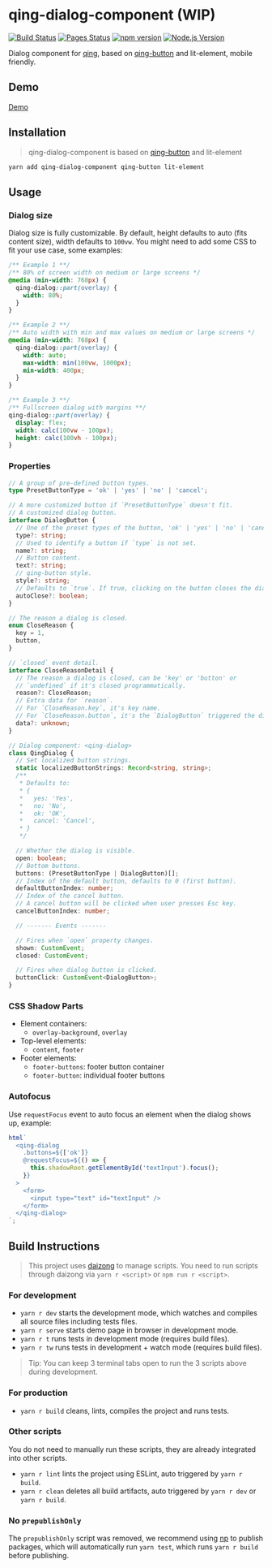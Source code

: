 # qing-dialog-component (WIP)

[![Build Status](https://github.com/mgenware/qing-button/workflows/Build/badge.svg)](https://github.com/mgenware/qing-dialog-component/actions)
[![Pages Status](https://github.com/mgenware/qing-button/workflows/Pages/badge.svg)](https://github.com/mgenware/qing-dialog-component/actions)
[![npm version](https://img.shields.io/npm/v/qing-dialog-component.svg?style=flat-square)](https://npmjs.com/package/qing-dialog-component)
[![Node.js Version](http://img.shields.io/node/v/qing-dialog-component.svg?style=flat-square)](https://nodejs.org/en/)

Dialog component for [qing](https://github.com/mgenware/qing), based on [qing-button](https://github.com/mgenware/qing-button) and lit-element, mobile friendly.

## Demo

[Demo](https://mgenware.github.io/qing-dialog-component/)

## Installation

> qing-dialog-component is based on [qing-button](https://github.com/mgenware/qing-button) and lit-element

```sh
yarn add qing-dialog-component qing-button lit-element
```

## Usage

### Dialog size

Dialog size is fully customizable. By default, height defaults to auto (fits content size), width defaults to `100vw`. You might need to add some CSS to fit your use case, some examples:

```css
/** Example 1 **/
/** 80% of screen width on medium or large screens */
@media (min-width: 768px) {
  qing-dialog::part(overlay) {
    width: 80%;
  }
}

/** Example 2 **/
/** Auto width with min and max values on medium or large screens */
@media (min-width: 768px) {
  qing-dialog::part(overlay) {
    width: auto;
    max-width: min(100vw, 1000px);
    min-width: 400px;
  }
}

/** Example 3 **/
/** Fullscreen dialog with margins **/
qing-dialog::part(overlay) {
  display: flex;
  width: calc(100vw - 100px);
  height: calc(100vh - 100px);
}
```

### Properties

```ts
// A group of pre-defined button types.
type PresetButtonType = 'ok' | 'yes' | 'no' | 'cancel';

// A more customized button if `PresetButtonType` doesn't fit.
// A customized dialog button.
interface DialogButton {
  // One of the preset types of the button, 'ok' | 'yes' | 'no' | 'cancel'.
  type?: string;
  // Used to identify a button if `type` is not set.
  name?: string;
  // Button content.
  text?: string;
  // qing-button style.
  style?: string;
  // Defaults to `true`. If true, clicking on the button closes the dialog.
  autoClose?: boolean;
}

// The reason a dialog is closed.
enum CloseReason {
  key = 1,
  button,
}

// `closed` event detail.
interface CloseReasonDetail {
  // The reason a dialog is closed, can be 'key' or 'button' or
  // `undefined` if it's closed programmatically.
  reason?: CloseReason;
  // Extra data for `reason`.
  // For `CloseReason.key`, it's key name.
  // For `CloseReason.button`, it's the `DialogButton` triggered the dismissal.
  data?: unknown;
}

// Dialog component: <qing-dialog>
class QingDialog {
  // Set localized button strings.
  static localizedButtonStrings: Record<string, string>;
  /**
   * Defaults to:
   * {
   *   yes: 'Yes',
   *   no: 'No',
   *   ok: 'OK',
   *   cancel: 'Cancel',
   * }
   */

  // Whether the dialog is visible.
  open: boolean;
  // Bottom buttons.
  buttons: (PresetButtonType | DialogButton)[];
  // Index of the default button, defaults to 0 (first button).
  defaultButtonIndex: number;
  // Index of the cancel button.
  // A cancel button will be clicked when user presses Esc key.
  cancelButtonIndex: number;

  // ------- Events -------

  // Fires when `open` property changes.
  shown: CustomEvent;
  closed: CustomEvent;

  // Fires when dialog button is clicked.
  buttonClick: CustomEvent<DialogButton>;
}
```

### CSS Shadow Parts

- Element containers:
  - `overlay-background`, `overlay`
- Top-level elements:
  - `content`, `footer`
- Footer elements:
  - `footer-buttons`: footer button container
  - `footer-button`: individual footer buttons

### Autofocus

Use `requestFocus` event to auto focus an element when the dialog shows up, example:

```js
html`
  <qing-dialog
    .buttons=${['ok']}
    @requestFocus=${() => {
      this.shadowRoot.getElementById('textInput').focus();
    }}
  >
    <form>
      <input type="text" id="textInput" />
    </form>
  </qing-dialog>
`;
```

## Build Instructions

> This project uses [daizong](https://github.com/mgenware/daizong) to manage scripts. You need to run scripts through daizong via `yarn r <script>` or `npm run r <script>`.

### For development

- `yarn r dev` starts the development mode, which watches and compiles all source files including tests files.
- `yarn r serve` starts demo page in browser in development mode.
- `yarn r t` runs tests in development mode (requires build files).
- `yarn r tw` runs tests in development + watch mode (requires build files).

> Tip: You can keep 3 terminal tabs open to run the 3 scripts above during development.

### For production

- `yarn r build` cleans, lints, compiles the project and runs tests.

### Other scripts

You do not need to manually run these scripts, they are already integrated into other scripts.

- `yarn r lint` lints the project using ESLint, auto triggered by `yarn r build`.
- `yarn r clean` deletes all build artifacts, auto triggered by `yarn r dev` or `yarn r build`.

### No `prepublishOnly`

The `prepublishOnly` script was removed, we recommend using [np](https://github.com/sindresorhus/np) to publish packages, which will automatically run `yarn test`, which runs `yarn r build` before publishing.
